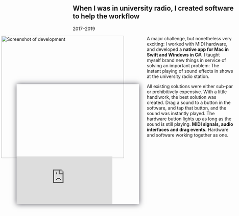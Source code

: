 ## When I was in university radio, I created software to help the workflow

<p class="meta">2017–2019</p>

<style>
	#clip-manager-thingy {
		float: left;
		position: relative;
		margin: 0 1.5rem 0 -14rem;
		width: 27rem;
		height: 24rem;
	}

	#clip-manager-thingy .clip-manager-video {
		position: absolute;
		top: 9.5rem;
		left: 3rem;
		width: 24rem;
		box-shadow: 0 0 1rem rgba(37, 36, 48, .75);
	}
</style>

<div id="clip-manager-thingy">
	<img src="{{ '/assets/clip-manager-dev.jpg' | url }}" width="384" alt="Screenshot of development"/>
<div class="clip-manager-video">
<div class="vimeo-container" style="padding-top:59.05%"><iframe src="https://player.vimeo.com/video/854026412?badge=0&amp;autopause=0&amp;player_id=0&amp;app_id=58479&amp;muted=1&amp;autoplay=1&amp;loop=1&amp;background=1" frameborder="0" allow="autoplay; fullscreen; picture-in-picture"></iframe></div>
</div>
</div>

A major challenge, but nonetheless very exciting: I worked with MIDI hardware, and developed a **native app for Mac in Swift and Windows in C#.** I taught myself brand new things in service of solving an important problem: The instant playing of sound effects in shows at the university radio station.

All existing solutions were either sub-par or prohibitively expensive. With a little handiwork, the best solution was created. Drag a sound to a button in the software, and tap that button, and the sound was instantly played. The hardware button lights up as long as the sound is still playing. <!-- The resulting audio was being sent to its own channel on the mixer, allowing the studio engineer to set the volume level as fit. --> **MIDI signals, audio interfaces and drag events.** Hardware and software working together as one. <br style="clear:left" />
